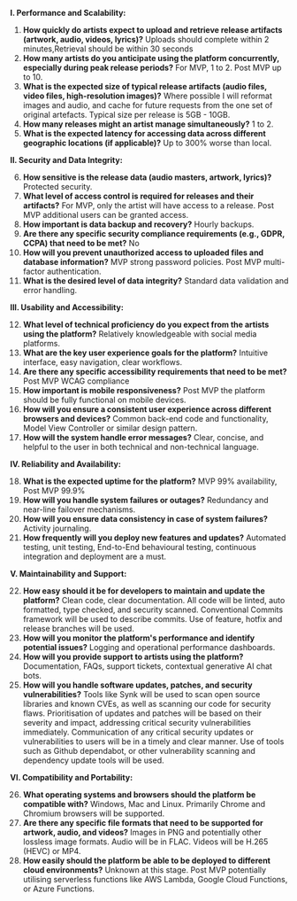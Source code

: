 **I. Performance and Scalability:**

1. **How quickly do artists expect to upload and retrieve release artifacts (artwork, audio, videos, lyrics)?** Uploads should complete within 2 minutes,Retrieval should be within 30 seconds  
2. **How many artists do you anticipate using the platform concurrently, especially during peak release periods?** For MVP, 1 to 2\. Post MVP up to 10\.  
3. **What is the expected size of typical release artifacts (audio files, video files, high-resolution images)?** Where possible I will reformat images and audio, and cache for future requests from the one set of original artefacts. Typical size per release is 5GB \- 10GB.  
4. **How many releases might an artist manage simultaneously?** 1 to 2\.  
5. **What is the expected latency for accessing data across different geographic locations (if applicable)?** Up to 300% worse than local.

**II. Security and Data Integrity:**

6. **How sensitive is the release data (audio masters, artwork, lyrics)?** Protected security.  
7. **What level of access control is required for releases and their artifacts?** For MVP, only the artist will have access to a release. Post MVP additional users can be granted access.  
8. **How important is data backup and recovery?** Hourly backups.  
9. **Are there any specific security compliance requirements (e.g., GDPR, CCPA) that need to be met?** No  
10. **How will you prevent unauthorized access to uploaded files and database information?** MVP strong password policies. Post MVP multi-factor authentication.  
11. **What is the desired level of data integrity?** Standard data validation and error handling.

**III. Usability and Accessibility:**

12. **What level of technical proficiency do you expect from the artists using the platform?** Relatively knowledgeable with social media platforms.  
13. **What are the key user experience goals for the platform?** Intuitive interface, easy navigation, clear workflows.  
14. **Are there any specific accessibility requirements that need to be met?** Post MVP WCAG compliance  
15. **How important is mobile responsiveness?** Post MVP the platform should be fully functional on mobile devices.  
16. **How will you ensure a consistent user experience across different browsers and devices?** Common back-end code and functionality, Model View Controller or similar design pattern.  
17. **How will the system handle error messages?** Clear, concise, and helpful to the user in both technical and non-technical language.

**IV. Reliability and Availability:**

18. **What is the expected uptime for the platform?** MVP 99% availability, Post MVP 99.9%  
19. **How will you handle system failures or outages?** Redundancy and near-line failover mechanisms.  
20. **How will you ensure data consistency in case of system failures?** Activity journaling.  
21. **How frequently will you deploy new features and updates?** Automated testing, unit testing, End-to-End behavioural testing, continuous integration and deployment are a must.

**V. Maintainability and Support:**

22. **How easy should it be for developers to maintain and update the platform?** Clean code, clear documentation. All code will be linted, auto formatted, type checked, and security scanned. Conventional Commits framework will be used to describe commits. Use of feature, hotfix and release branches will be used.  
23. **How will you monitor the platform's performance and identify potential issues?** Logging and operational performance dashboards.  
24. **How will you provide support to artists using the platform?** Documentation, FAQs, support tickets, contextual generative AI chat bots.  
25. **How will you handle software updates, patches, and security vulnerabilities?** Tools like Synk will be used to scan open source libraries and known CVEs, as well as scanning our code for security flaws. Prioritisation of updates and patches will be based on their severity and impact, addressing critical security vulnerabilities immediately. Communication of any critical security updates or vulnerabilities to users will be in a timely and clear manner. Use of tools such as Github dependabot, or other vulnerability scanning and dependency update tools will be used.

**VI. Compatibility and Portability:**

26. **What operating systems and browsers should the platform be compatible with?** Windows, Mac and Linux. Primarily Chrome and Chromium browsers will be supported.  
27. **Are there any specific file formats that need to be supported for artwork, audio, and videos?** Images in PNG and potentially other lossless image formats. Audio will be in FLAC. Videos will be H.265 (HEVC) or MP4.  
28. **How easily should the platform be able to be deployed to different cloud environments?** Unknown at this stage. Post MVP potentially utilising serverless functions like AWS Lambda, Google Cloud Functions, or Azure Functions.

